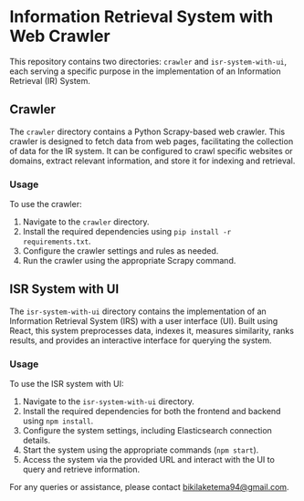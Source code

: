 # Information Retrieval System with Web Crawler

This repository contains two directories: `crawler` and `isr-system-with-ui`, each serving a specific purpose in the implementation of an Information Retrieval (IR) System.

## Crawler

The `crawler` directory contains a Python Scrapy-based web crawler. This crawler is designed to fetch data from web pages, facilitating the collection of data for the IR system. It can be configured to crawl specific websites or domains, extract relevant information, and store it for indexing and retrieval.

### Usage

To use the crawler:
1. Navigate to the `crawler` directory.
2. Install the required dependencies using `pip install -r requirements.txt`.
3. Configure the crawler settings and rules as needed.
4. Run the crawler using the appropriate Scrapy command.

## ISR System with UI

The `isr-system-with-ui` directory contains the implementation of an Information Retrieval System (IRS) with a user interface (UI). Built using React, this system preprocesses data, indexes it, measures similarity, ranks results, and provides an interactive interface for querying the system.

### Usage

To use the ISR system with UI:
1. Navigate to the `isr-system-with-ui` directory.
2. Install the required dependencies for both the frontend and backend using `npm install`.
3. Configure the system settings, including Elasticsearch connection details.
4. Start the system using the appropriate commands (`npm start`).
5. Access the system via the provided URL and interact with the UI to query and retrieve information.

For any queries or assistance, please contact [bikilaketema94@gmail.com](mailto:bikilaketema94@gmail.com).
